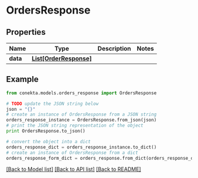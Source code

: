 # OrdersResponse


## Properties
Name | Type | Description | Notes
------------ | ------------- | ------------- | -------------
**data** | [**List[OrderResponse]**](OrderResponse.md) |  | 

## Example

```python
from conekta.models.orders_response import OrdersResponse

# TODO update the JSON string below
json = "{}"
# create an instance of OrdersResponse from a JSON string
orders_response_instance = OrdersResponse.from_json(json)
# print the JSON string representation of the object
print OrdersResponse.to_json()

# convert the object into a dict
orders_response_dict = orders_response_instance.to_dict()
# create an instance of OrdersResponse from a dict
orders_response_form_dict = orders_response.from_dict(orders_response_dict)
```
[[Back to Model list]](../README.md#documentation-for-models) [[Back to API list]](../README.md#documentation-for-api-endpoints) [[Back to README]](../README.md)


